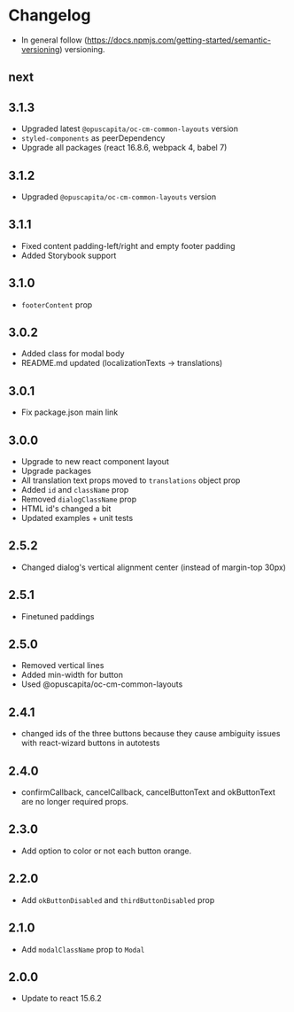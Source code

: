 # Changelog

* In general follow (https://docs.npmjs.com/getting-started/semantic-versioning) versioning.

## next
## 3.1.3
* Upgraded latest `@opuscapita/oc-cm-common-layouts` version
* `styled-components` as peerDependency
* Upgrade all packages (react 16.8.6, webpack 4, babel 7)

## 3.1.2
* Upgraded `@opuscapita/oc-cm-common-layouts` version

## 3.1.1
* Fixed content padding-left/right and empty footer padding
* Added Storybook support

## 3.1.0
* `footerContent` prop

## 3.0.2
* Added class for modal body
* README.md updated (localizationTexts -> translations)

## 3.0.1
* Fix package.json main link

## 3.0.0
* Upgrade to new react component layout
* Upgrade packages
* All translation text props moved to `translations` object prop
* Added `id` and `className` prop
* Removed `dialogClassName` prop
* HTML id's changed a bit
* Updated examples + unit tests

## 2.5.2
* Changed dialog's vertical alignment center (instead of margin-top 30px)

## 2.5.1
* Finetuned paddings

## 2.5.0
* Removed vertical lines
* Added min-width for button
* Used @opuscapita/oc-cm-common-layouts

## 2.4.1
* changed ids of the three buttons because they cause ambiguity issues with react-wizard buttons in autotests

## 2.4.0
* confirmCallback, cancelCallback, cancelButtonText and okButtonText are no longer required props.

## 2.3.0
* Add option to color or not each button orange.

## 2.2.0
* Add `okButtonDisabled` and `thirdButtonDisabled` prop

## 2.1.0
* Add `modalClassName` prop to `Modal`

## 2.0.0
* Update to react 15.6.2
